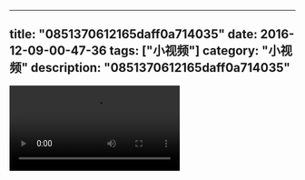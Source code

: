 
---
title: "0851370612165daff0a714035"
date: 2016-12-09-00-47-36
tags: ["小视频"]
category: "小视频"
description: "0851370612165daff0a714035"
---
<video src="http://ohtsqip0g.bkt.clouddn.com/0851370612165daff0a714035.mp4" controls="controls"></video>
